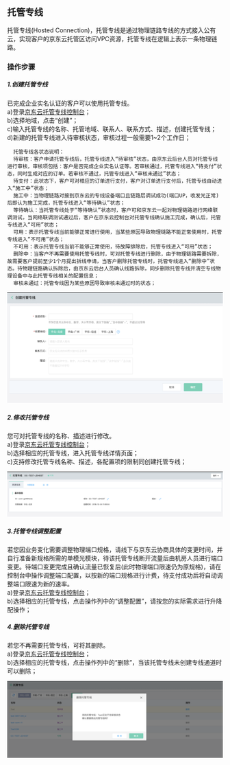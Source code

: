 ## 托管专线
托管专线(Hosted Connection)，托管专线是通过物理链路专线的方式接入公有云，实现客户的京东云托管区访问VPC资源，托管专线在逻辑上表示一条物理链路。

### 操作步骤
##### 1.创建托管专线
已完成企业实名认证的客户可以使用托管专线。<br />
a)登录[京东云托管专线控制台](https://cns-console.jdcloud.com/host/hConnection/list)；  <br />
b)选择地域，点击“创建”；<br />
c)输入托管专线的名称、托管地域、联系人、联系方式、描述，创建托管专线；<br />
d)新建的托管专线进入待审核状态，审核过程一般需要1~2个工作日；<br />

```
  托管专线各状态说明：
  待审核：客户申请托管专线后，托管专线进入“待审核”状态，由京东云后台人员对托管专线进行审核，审核项包括：客户是否完成企业实名认证等。若审核通过，托管专线进入“待支付”状态，同时生成对应的订单。若审核不通过，托管专线进入“审核未通过”状态；
  待支付：此状态下，客户可对相应的订单进行支付，客户对订单进行支付后，托管专线自动进入“施工中”状态；
  施工中：当物理链路对接到京东云的专线设备端口且链路层调试成功(端口UP，收发光正常)后即认为施工完成，托管专线进入“等待确认”状态；
  等待确认：当托管专线处于“等待确认”状态时，客户可和京东云一起对物理链路进行网络联调测试，当网络联调测试通过后，客户在京东云控制台对托管专线确认施工完成，确认后，托管专线进入“可用”状态；
  可用：表示托管专线当前能够正常进行使用，当某些原因导致物理链路不能正常使用时，托管专线进入“不可用”状态；
  不可用：表示托管专线当前不能够正常使用，待故障排除后，托管专线进入“可用”状态；
  删除中：当客户不再需要使用托管专线时，可对托管专线进行删除，由于物理链路需要拆除，故需要客户提前至少1个月提出拆线申请，当客户删除托管专线时，托管专线进入“删除中”状态。待物理链路确认拆除后，由京东云后台人员确认线路拆除，同步删除托管专线并清空专线物理设备中与此托管专线相关的配置信息；
  审核未通过：托管专线因为某些原因导致审核未通过时的状态；
```

![](../../../../../image/Networking/Direct-Connect-Service/Operation-Guide/create-hosted-connection.png)

##### 2.修改托管专线
您可对托管专线的名称、描述进行修改。<br />
a)登录[京东云托管专线控制台](https://cns-console.jdcloud.com/host/hConnection/list)；  <br />
b)选择相应的托管专线，进入托管专线详情页面；<br />
c)支持修改托管专线名称、描述，各配置项的限制同创建托管专线；<br />

![](../../../../../image/Networking/Direct-Connect-Service/Operation-Guide/update-hosted-connection.png)

##### 3.托管专线调整配置
若您因业务变化需要调整物理端口规格，请线下与京东云协商具体的变更时间，并自行准备新规格所需的单模光模块，待该托管专线断开流量后由机房人员进行端口变更。待端口变更完成且确认流量已恢复后(此时物理端口限速仍为原规格)，请在控制台中操作调整端口配置，以按新的端口规格进行计费，待支付成功后将自动调整端口限速为新的速率。<br />
a)登录[京东云托管专线控制台](https://cns-console.jdcloud.com/host/hConnection/list)；  <br />
b)选择相应的托管专线，点击操作列中的“调整配置”，请按您的实际需求进行升降配操作；<br />

##### 4.删除托管专线
若您不再需要托管专线，可将其删除。<br />
a)登录[京东云托管专线控制台](https://cns-console.jdcloud.com/host/hConnection/list)；  <br />
b)选择相应的托管专线，点击操作列中的“删除”，当该托管专线未创建专线通道时可以删除；<br />

![](../../../../../image/Networking/Direct-Connect-Service/Operation-Guide/delete-hosted-connection.png)
